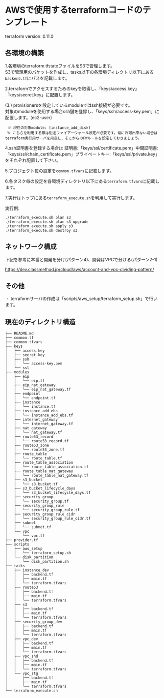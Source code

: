# AWSで使用するterraformコードのテンプレート

terraform version: 0.11.0


## 各環境の構築

1.各環境のterraform.tfstateファイルをS3で管理します。<br />
  S3で管理用のバケットを作成し、tasks以下の各環境ディレクトリ以下にある`backend.tf`にパスを記載します。

2.terraformでアクセスするためのkeyを取得し、「keys/access.key」「keys/secret.key」に配置します。

(3.) provisionersを設定しているmoduleではssh接続が必要です。<br />
     対象のmoduleを使用する場合ssh鍵を登録し、「keys/ssh/access-key.pem」に配置します。(ec2-user)<br />

     ※ 現在の対象module: [instance_add_disk]
     ※ こちらを利用する際は別途ファイアーウォール設定が必要です。常に許可出来ない場合はterraform実行用サーバを用意し、そこからのFWルールを設定しておきましょう。

4.ssh証明書を登録する場合は 証明書:「keys/ssl/certificate.pem」中間証明書:「keys/ssl/chain_certificate.pem」プライベートキー:「keys/ssl/private.key」をそれぞれ配置して下さい。

5.プロジェクト毎の設定を`common.tfvars`に記載します。

6.各タスク毎の設定を各環境ディレクトリ以下にある`terraform.tfvars`に記載します。

7.実行はトップにある`terraform_execute.sh`を利用して実行します。

実行例:
```shell
./terraform_execute.sh plan s3
./terraform_execute.sh plan s3 upgrade
./terraform_execute.sh apply s3
./terraform_execute.sh destroy s3
```

## ネットワーク構成
下記を参考に本番と開発を分け(パターン4)、開発はVPCで分ける(パターン2-1)<br />

https://dev.classmethod.jp/cloud/aws/account-and-vpc-dividing-pattern/


## その他
・ terraformサーバの作成は「scripts/aws_setup/terraform_setup.sh」で行います。

## 現在のディレクトリ構造
```
├── README.md
├── common.tf
├── common.tfvars
├── keys
│   ├── access.key
│   ├── secret.key
│   ├── ssh
│   │   └── access-key.pem
│   └── ssl
├── modules
│   ├── eip
│   │   └── eip.tf
│   ├── eip_nat_gateway
│   │   └── eip_nat_gateway.tf
│   ├── endpoint
│   │   └── endpoint.tf
│   ├── instance
│   │   └── instance.tf
│   ├── instance_add_ebs
│   │   └── instance_add_ebs.tf
│   ├── internet_gateway
│   │   └── internet_gateway.tf
│   ├── nat_gateway
│   │   └── nat_gateway.tf
│   ├── route53_record
│   │   └── route53_record.tf
│   ├── route53_zone
│   │   └── route53_zone.tf
│   ├── route_table
│   │   └── route_table.tf
│   ├── route_table_association
│   │   └── route_table_association.tf
│   ├── route_table_nat_gateway
│   │   └── route_table_nat_gateway.tf
│   ├── s3_bucket
│   │   └── s3_bucket.tf
│   ├── s3_bucket_lifecycle_days
│   │   └── s3_bucket_lifecycle_days.tf
│   ├── security_group
│   │   └── security_group.tf
│   ├── security_group_rule
│   │   └── security_group_rule.tf
│   ├── security_group_rule_cidr
│   │   └── security_group_rule_cidr.tf
│   ├── subnet
│   │   └── subnet.tf
│   └── vpc
│       └── vpc.tf
├── provider.tf
├── scripts
│   ├── aws_setup
│   │   └── terraform_setup.sh
│   └── disk_partition
│       └── disk_partition.sh
├── tasks
│   ├── instance_dev
│   │   ├── backend.tf
│   │   ├── main.tf
│   │   └── terraform.tfvars
│   ├── route53
│   │   ├── backend.tf
│   │   ├── main.tf
│   │   └── terraform.tfvars
│   ├── s3
│   │   ├── backend.tf
│   │   ├── main.tf
│   │   └── terraform.tfvars
│   ├── security_group_dev
│   │   ├── backend.tf
│   │   ├── main.tf
│   │   └── terraform.tfvars
│   ├── vpc_dev
│   │   ├── backend.tf
│   │   ├── main.tf
│   │   └── terraform.tfvars
│   ├── vpc_shd
│   │   ├── backend.tf
│   │   ├── main.tf
│   │   └── terraform.tfvars
│   └── vpc_stg
│       ├── backend.tf
│       ├── main.tf
│       └── terraform.tfvars
└── terraform_execute.sh
```
